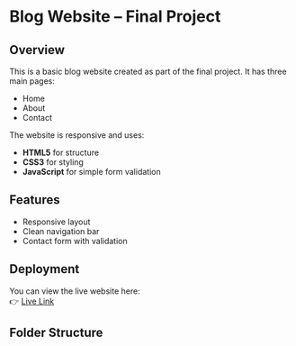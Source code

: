 # Blog Website – Final Project

## Overview
This is a basic blog website created as part of the final project. It has three main pages:
- Home
- About
- Contact

The website is responsive and uses:
- **HTML5** for structure
- **CSS3** for styling
- **JavaScript** for simple form validation

## Features
- Responsive layout
- Clean navigation bar
- Contact form with validation

## Deployment
You can view the live website here:  
👉 [Live Link](https://your-username.github.io/repo-name/)

## Folder Structure
